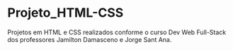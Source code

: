 # Projeto_HTML-CSS
Projetos em HTML e CSS realizados conforme o curso Dev Web Full-Stack dos professores Jamilton Damasceno e Jorge Sant Ana.
